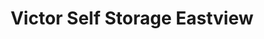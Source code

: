 ---
title: "Victor Self Storage Eastview"
url: /victor/victor-self-storage-eastview/
shop: storage rental
---
